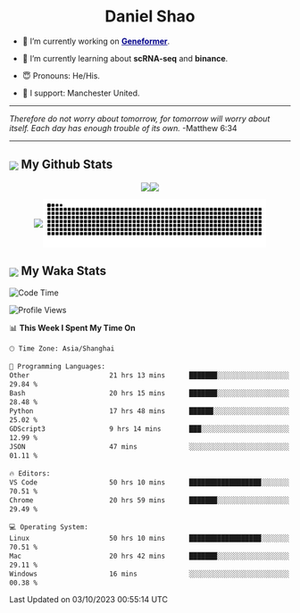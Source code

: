 

<h1 align="center">Daniel Shao</h1>

- 🐒 I’m currently working on <strong><a href="https://huggingface.co/ctheodoris/Geneformer" style="color: darkblue">Geneformer</a></strong>.

- 🥹 I’m currently learning about **scRNA-seq** and **binance**.

- 😇 Pronouns: He/His.

- 🦧 I support: Manchester United.

---

<i> Therefore do not worry about tomorrow, for tomorrow will worry about itself. Each day has enough trouble of its own. </i> -Matthew 6:34

---

<h2><img src="https://emojis.slackmojis.com/emojis/images/1579216111/7550/pikachu_wave.gif?1579216111" align="center" width="28" /> My Github Stats</h2>

<p align="center"><img align="center" src = "https://github-readme-stats.vercel.app/api?username=super-dainiu&show_icons=true&count_private=true&theme=tokyonight&hide=issues&line_height=30" width="400px"><img align="center" src = "https://github-readme-streak-stats.herokuapp.com/?user=super-dainiu&theme=tokyonight" width="400px"></p>

<p align="center"><img align="center" width="400px" src="https://github-readme-stats.vercel.app/api/top-langs/?username=super-dainiu&layout=compact&theme=tokyonight&hide=html,tex,jupyter%20notebook"><img align="center" width="400px" src="https://github.com/super-dainiu/super-dainiu/blob/output/github-contribution-grid-snake.svg"></p>

<h2><img src="https://emojis.slackmojis.com/emojis/images/1579216111/7550/pikachu_wave.gif?1579216111" align="center" width="28" /> My Waka Stats</h2>

<!--START_SECTION:waka-->
![Code Time](http://img.shields.io/badge/Code%20Time-616%20hrs%2032%20mins-blue)

![Profile Views](http://img.shields.io/badge/Profile%20Views-35-blue)

📊 **This Week I Spent My Time On** 

```text
🕑︎ Time Zone: Asia/Shanghai

💬 Programming Languages: 
Other                    21 hrs 13 mins      ███████░░░░░░░░░░░░░░░░░░   29.84 % 
Bash                     20 hrs 15 mins      ███████░░░░░░░░░░░░░░░░░░   28.48 % 
Python                   17 hrs 48 mins      ██████░░░░░░░░░░░░░░░░░░░   25.02 % 
GDScript3                9 hrs 14 mins       ███░░░░░░░░░░░░░░░░░░░░░░   12.99 % 
JSON                     47 mins             ░░░░░░░░░░░░░░░░░░░░░░░░░   01.11 % 

🔥 Editors: 
VS Code                  50 hrs 10 mins      ██████████████████░░░░░░░   70.51 % 
Chrome                   20 hrs 59 mins      ███████░░░░░░░░░░░░░░░░░░   29.49 % 

💻 Operating System: 
Linux                    50 hrs 10 mins      ██████████████████░░░░░░░   70.51 % 
Mac                      20 hrs 42 mins      ███████░░░░░░░░░░░░░░░░░░   29.11 % 
Windows                  16 mins             ░░░░░░░░░░░░░░░░░░░░░░░░░   00.38 % 
```


 Last Updated on 03/10/2023 00:55:14 UTC
<!--END_SECTION:waka-->
